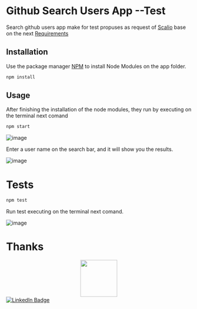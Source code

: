 # Github Search Users App --Test

Search github users app make for test propuses as request of [Scalio](https://scal.io/) base on the next [Requirements](https://www.notion.so/Web-Angular-ReactJS-Test-Assignment-308d84eaa51c4f22b1f65d60efcd7186)

## Installation

Use the package manager [NPM](https://www.npmjs.com/) to install Node Modules on the app folder. 

```bash
npm install
```
## Usage

After finishing the installation of the node modules, they run by executing on the terminal next comand

```bash
npm start
```

![image](https://user-images.githubusercontent.com/26368576/184751951-ea9200e2-18ec-4522-8b64-c8c770147bb6.png)

Enter a user name on the search bar, and it will show you the results.

![image](https://user-images.githubusercontent.com/26368576/184752485-e020d901-1d20-4eee-af48-cadf11458490.png)

# Tests

```bash
npm test
```
Run test executing on the terminal next comand.

![image](https://user-images.githubusercontent.com/26368576/184756278-c1177acd-7c56-4300-a5d5-447739e5331a.png)



# Thanks

<div id="header" align="center">
  <img src="https://media.giphy.com/media/M9gbBd9nbDrOTu1Mqx/giphy.gif" width="100"/>
</div>

<div id="badges">
  <a href="https://www.linkedin.com/in/jeamoradoc/">
    <img src="https://img.shields.io/badge/LinkedIn-blue?style=for-the-badge&logo=linkedin&logoColor=white" alt="LinkedIn Badge"/>
  </a>
</div>



